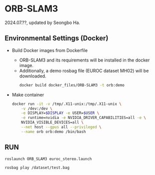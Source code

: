 # ORB-SLAM3
2024.07.??, updated by Seongbo Ha.

## Environmental Settings (Docker)
- Build Docker images from Dockerfile
  - ORB-SLAM3 and its requirements will be installed in the docker image.
  - Additionally, a demo rosbag file (EUROC dataset MH02) will be downloaded.
    ```bash
    docker build docker_files/ORB-SLAM3 -t orb:demo
    ```

- Make container
    ```bash
    docker run -it -v /tmp/.X11-unix:/tmp/.X11-unix \
        -v /dev:/dev \
        -e DISPLAY=$DISPLAY -e USER=$USER \
        -e runtime=nvidia -e NVIDIA_DRIVER_CAPABILITIES=all -e \
        NVIDIA_VISIBLE_DEVICES=all \
        --net host --gpus all --privileged \
        --name orb orb:demo /bin/bash
    ```

## RUN

```bash
roslaunch ORB_SLAM3 euroc_stereo.launch
```

```bash
rosbag play /dataset/test.bag
```
